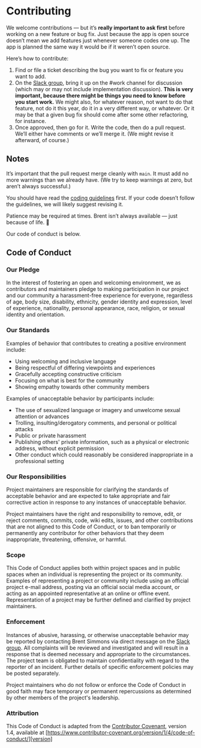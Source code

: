 # Contributing

We welcome contributions — but it’s **really important to ask first** before working on a new feature or bug fix. Just because the app is open source doesn’t mean we add features just whenever someone codes one up. The app is planned the same way it would be if it weren’t open source.

Here’s how to contribute:

1. Find or file a ticket describing the bug you want to fix or feature you want to add.
2. On the [Slack group](https://netnewswire.com/slack), bring it up on the #work channel for discussion (which may or may not include implementation discussion). **This is very important, because there might be things you need to know before you start work.** We might also, for whatever reason, not want to do that feature, not do it this year, do it in a very different way, or whatever. Or it may be that a given bug fix should come after some other refactoring, for instance.
3. Once approved, then go for it. Write the code, then do a pull request. We’ll either have comments or we’ll merge it. (We might revise it afterward, of course.)

## Notes

It’s important that the pull request merge cleanly with `main`. It must add no more warnings than we already have. (We try to keep warnings at zero, but aren’t always successful.)

You should have read the [coding guidelines](Technotes/CodingGuidelines.md) first. If your code doesn’t follow the guidelines, we will likely suggest revising it.

Patience may be required at times. Brent isn’t always available — just because of life. 🐥

Our code of conduct is below.

## Code of Conduct

### Our Pledge

In the interest of fostering an open and welcoming environment, we as
contributors and maintainers pledge to making participation in our project and
our community a harassment-free experience for everyone, regardless of age, body
size, disability, ethnicity, gender identity and expression, level of experience,
nationality, personal appearance, race, religion, or sexual identity and
orientation.

### Our Standards

Examples of behavior that contributes to creating a positive environment
include:

* Using welcoming and inclusive language
* Being respectful of differing viewpoints and experiences
* Gracefully accepting constructive criticism
* Focusing on what is best for the community
* Showing empathy towards other community members

Examples of unacceptable behavior by participants include:

* The use of sexualized language or imagery and unwelcome sexual attention or
advances
* Trolling, insulting/derogatory comments, and personal or political attacks
* Public or private harassment
* Publishing others' private information, such as a physical or electronic
address, without explicit permission
* Other conduct which could reasonably be considered inappropriate in a
professional setting

### Our Responsibilities

Project maintainers are responsible for clarifying the standards of acceptable
behavior and are expected to take appropriate and fair corrective action in
response to any instances of unacceptable behavior.

Project maintainers have the right and responsibility to remove, edit, or
reject comments, commits, code, wiki edits, issues, and other contributions
that are not aligned to this Code of Conduct, or to ban temporarily or
permanently any contributor for other behaviors that they deem inappropriate,
threatening, offensive, or harmful.

### Scope

This Code of Conduct applies both within project spaces and in public spaces
when an individual is representing the project or its community. Examples of
representing a project or community include using an official project e-mail
address, posting via an official social media account, or acting as an appointed
representative at an online or offline event. Representation of a project may be
further defined and clarified by project maintainers.

### Enforcement

Instances of abusive, harassing, or otherwise unacceptable behavior may be
reported by contacting Brent Simmons via direct message on the [Slack group](https://netnewswire.com/slack). All
complaints will be reviewed and investigated and will result in a response that
is deemed necessary and appropriate to the circumstances. The project team is
obligated to maintain confidentiality with regard to the reporter of an incident.
Further details of specific enforcement policies may be posted separately.

Project maintainers who do not follow or enforce the Code of Conduct in good
faith may face temporary or permanent repercussions as determined by other
members of the project's leadership.

### Attribution

This Code of Conduct is adapted from the [Contributor Covenant][homepage], version 1.4,
available at [https://www.contributor-covenant.org/version/1/4/code-of-conduct/][version]

[homepage]: https://www.contributor-covenant.org/
[version]: https://www.contributor-covenant.org/version/1/4/code-of-conduct/
